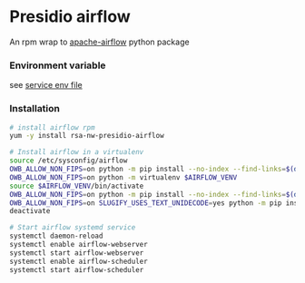 # Presidio airflow 

An rpm wrap to [apache-airflow](https://airflow.apache.org/) python package

### Environment variable
see [service env file](/package/rsa-nw-presidio-airflow/scripts/systemd/airflow)


### Installation

```sh
# install airflow rpm
yum -y install rsa-nw-presidio-airflow

# Install airflow in a virtualenv
source /etc/sysconfig/airflow
OWB_ALLOW_NON_FIPS=on python -m pip install --no-index --find-links=$(dirname "$AIRFLOW_PKG_REQ")/../virtualenv virtualenv==15.2.0
OWB_ALLOW_NON_FIPS=on python -m virtualenv $AIRFLOW_VENV
source $AIRFLOW_VENV/bin/activate
OWB_ALLOW_NON_FIPS=on python -m pip install --no-index --find-links=$(dirname "$AIRFLOW_PKG_REQ") numpy
OWB_ALLOW_NON_FIPS=on SLUGIFY_USES_TEXT_UNIDECODE=yes python -m pip install --no-index --find-links=$(dirname "$AIRFLOW_PKG_REQ") -r $AIRFLOW_PKG_REQ
deactivate

# Start airflow systemd service
systemctl daemon-reload
systemctl enable airflow-webserver
systemctl start airflow-webserver
systemctl enable airflow-scheduler
systemctl start airflow-scheduler
```


